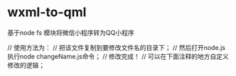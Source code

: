 # wxml-to-qml
基于node fs 模块将微信小程序转为QQ小程序

// 使用方法为：
// 把该文件复制到要修改文件名的目录下；
// 然后打开node.js执行node changeName.js命令；
// 修改完成！
// 可以在下面注释的地方自定义修改的逻辑；
 
